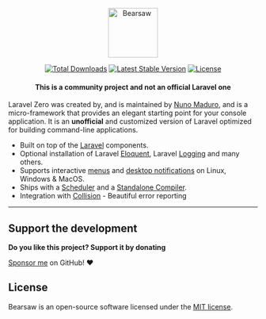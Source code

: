 <p align="center">
    <img title="Bearsaw" height="100" src="https://" />
</p>

<p align="center">
  <a href="https://packagist.org/packages/fwartner/bearsaw"><img src="https://poser.pugx.org/fwartner/bearsaw/d/total.svg" alt="Total Downloads"></a>
  <a href="https://packagist.org/packages/fwartner/bearsaw"><img src="https://poser.pugx.org/fwartner/bearsaw/v/stable.svg" alt="Latest Stable Version"></a>
  <a href="https://packagist.org/packages/fwartner/bearsaw"><img src="https://poser.pugx.org/fwartner/bearsaw/license.svg" alt="License"></a>
</p>

<h4> <center>This is a <bold>community project</bold> and not an official Laravel one </center></h4>

Laravel Zero was created by, and is maintained by [Nuno Maduro](https://github.com/nunomaduro), and is a micro-framework that provides an elegant starting point for your console application. It is an **unofficial** and customized version of Laravel optimized for building command-line applications.

- Built on top of the [Laravel](https://laravel.com) components.
- Optional installation of Laravel [Eloquent](https://laravel-zero.com/docs/database/), Laravel [Logging](https://laravel-zero.com/docs/logging/) and many others.
- Supports interactive [menus](https://laravel-zero.com/docs/build-interactive-menus/) and [desktop notifications](https://laravel-zero.com/docs/send-desktop-notifications/) on Linux, Windows & MacOS.
- Ships with a [Scheduler](https://laravel-zero.com/docs/task-scheduling/) and  a [Standalone Compiler](https://laravel-zero.com/docs/build-a-standalone-application/).
- Integration with [Collision](https://github.com/nunomaduro/collision) - Beautiful error reporting

------

## Support the development
**Do you like this project? Support it by donating**

[Sponsor me](https://github.com/sponsors/fwartner) on GitHub! ❤️

## License

Bearsaw is an open-source software licensed under the [MIT license](https://opensource.org/licenses/MIT).
